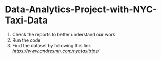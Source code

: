 # Data-Analytics-Project-with-NYC-Taxi-Data

1. Check the reports to better understand our work
2. Run the code
3. Find the dataset by following this link _https://www.andresmh.com/nyctaxitrips/_
